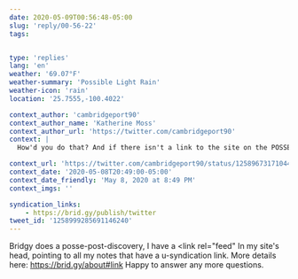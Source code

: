 ```yaml
---
date: 2020-05-09T00:56:48-05:00
slug: 'reply/00-56-22'
tags:


type: 'replies'
lang: 'en'
weather: '69.07°F'
weather-summary: 'Possible Light Rain'
weather-icon: 'rain'
location: '25.7555,-100.4022'

context_author: 'cambridgeport90'
context_author_name: 'Katherine Moss'
context_author_url: 'https://twitter.com/cambridgeport90'
context: |
  How'd you do that? And if there isn't a link to the site on the POSSE, then how on earth does one find the original?

context_url: 'https://twitter.com/cambridgeport90/status/1258967317104472064?s=12'
context_date: '2020-05-08T20:49:00-05:00'
context_date_friendly: 'May 8, 2020 at 8:49 PM'
context_imgs: ''

syndication_links:
    - https://brid.gy/publish/twitter
tweet_id: '1258999285691146240'
---
```

Bridgy does a posse-post-discovery, I have a <link rel="feed" In my site's head, pointing to all my notes that have a u-syndication link. More details here: https://brid.gy/about#link 
Happy to answer any more questions.